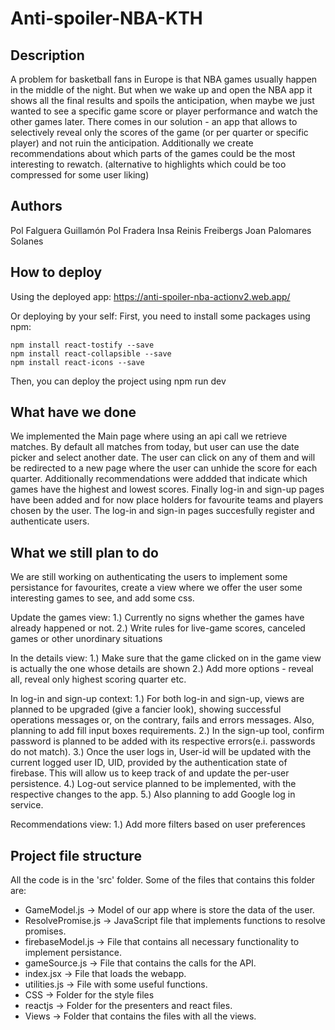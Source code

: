 # Anti-spoiler-NBA-KTH

## Description
A problem for basketball fans in Europe is that NBA games usually happen in the middle of the
night. But when we wake up and open the NBA app it shows all the final results and spoils the
anticipation, when maybe we just wanted to see a specific game score or player performance and
watch the other games later.
There comes in our solution - an app that allows to selectively reveal only the scores of the game
(or per quarter or specific player) and not ruin the anticipation. Additionally we create
recommendations about which parts of the games could be the most interesting to rewatch.
(alternative to highlights which could be too compressed for some user liking)

## Authors
Pol Falguera Guillamón 
Pol Fradera Insa 
Reinis Freibergs 
Joan Palomares Solanes 

## How to deploy
Using the deployed app: https://anti-spoiler-nba-actionv2.web.app/

Or deploying by your self:
First, you need to install some packages using npm:
```
npm install react-tostify --save
npm install react-collapsible --save
npm install react-icons --save
```
Then, you can deploy the project using npm run dev

## What have we done
We implemented the Main page where using an api call we retrieve matches. By default all matches from today,
but user can use the date picker and select another date. The user can click on any of them and will be 
redirected to a new page where the user can unhide the score for each quarter. Additionally recommendations were
addded that indicate which games have the highest and lowest scores. Finally log-in and sign-up pages have been added and for now
place holders for favourite teams and players chosen by the user. The log-in and sign-in pages succesfully register and authenticate users.

## What we still plan to do
We are still working on authenticating the users to implement some persistance for favourites,
create a view where we offer the user some interesting games to see, and add some css.

Update the games view:
1.) Currently no signs whether the games have already happened or not.
2.) Write rules for live-game scores, canceled games or other unordinary situations

In the details view:
1.) Make sure that the game clicked on in the game view is actually the one whose details are shown
2.) Add more options - reveal all, reveal only highest scoring quarter etc.

In log-in and sign-up context:
1.) For both log-in and sign-up, views are planned to be upgraded (give a fancier look), showing successful operations messages or, on the contrary, fails and errors messages. Also, planning to add fill input boxes requirements.
2.) In the sign-up tool, confirm password is planned to be added with its respective errors(e.i. passwords do not match).
3.) Once the user logs in, User-id will be updated with the current logged user ID, UID, provided by the authentication state of firebase. This will allow us to keep track of and update the per-user persistence.
4.) Log-out service planned to be implemented, with the respective changes to the app.
5.) Also planning to add Google log in service.

Recommendations view:
1.) Add more filters based on user preferences

## Project file structure
All the code is in the 'src' folder. Some of the files that contains this folder are:
- GameModel.js -> Model of our app where is store the data of the user.
- ResolvePromise.js -> JavaScript file that implements functions to resolve promises.
- firebaseModel.js -> File that contains all necessary functionality to implement persistance.
- gameSource.js -> File that contains the calls for the API.
- index.jsx -> File that loads the webapp.
- utilities.js -> File with some useful functions.
- CSS -> Folder for the style files
- reactjs -> Folder for the presenters and react files.
- Views -> Folder that contains the files with all the views.
